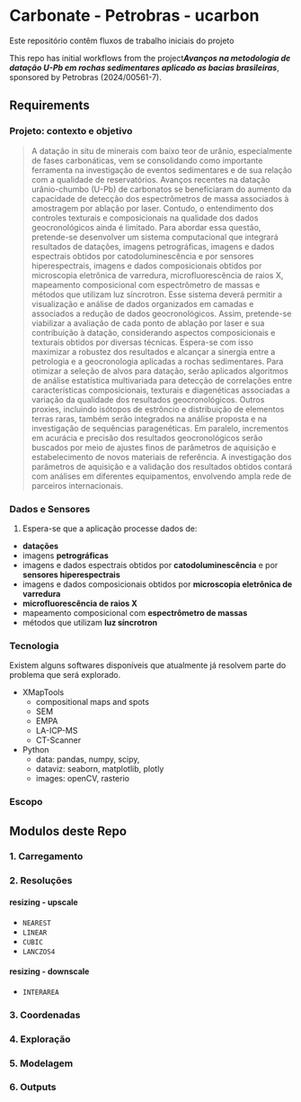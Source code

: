 # Carbonate - Petrobras - ucarbon

Este repositório contêm fluxos de trabalho iniciais do projeto  

This repo has initial workflows from the project***Avanços na metodologia de datação U-Pb em rochas sedimentares aplicado as bacias brasileiras***, sponsored by Petrobras (2024/00561-7).

## Requirements

### Projeto: contexto e objetivo

> A datação in situ de minerais com baixo teor de urânio, especialmente de fases carbonáticas, vem se consolidando como importante ferramenta na investigação de eventos sedimentares e de sua relação com a qualidade de reservatórios. Avanços recentes na datação urânio-chumbo (U-Pb) de carbonatos se beneficiaram do aumento da capacidade de detecção dos espectrômetros de massa associados à amostragem por ablação por laser. Contudo, o entendimento dos controles texturais e composicionais na qualidade dos dados geocronológicos ainda é limitado. Para abordar essa questão, pretende-se desenvolver um sistema computacional que integrará resultados de datações, imagens petrográficas, imagens e dados espectrais obtidos por catodoluminescência e por sensores hiperespectrais, imagens e dados composicionais obtidos por microscopia eletrônica de varredura, microfluorescência de raios X, mapeamento composicional com espectrômetro de massas e métodos que utilizam luz síncrotron. Esse sistema deverá permitir a visualização e análise de dados organizados em camadas e associados a redução de dados geocronológicos. Assim, pretende-se viabilizar a avaliação de cada ponto de ablação por laser e sua contribuição à datação, considerando aspectos composicionais e texturais obtidos por diversas técnicas. Espera-se com isso maximizar a robustez dos resultados e alcançar a sinergia entre a petrologia e a geocronologia aplicadas a rochas  sedimentares. Para otimizar a seleção de alvos para datação, serão aplicados algoritmos de análise estatística multivariada para detecção de correlações entre características composicionais, texturais e diagenéticas associadas a variação da qualidade dos resultados geocronológicos. Outros proxies, incluindo isótopos de estrôncio e distribuição de elementos terras raras, também serão integrados na análise proposta e na investigação de sequências paragenéticas. Em paralelo, incrementos em acurácia e precisão dos resultados geocronológicos serão buscados por meio de ajustes finos de parâmetros de aquisição e estabelecimento de novos materiais de referência. A investigação dos parâmetros de aquisição e a validação dos resultados obtidos contará com análises em diferentes equipamentos, envolvendo ampla rede de parceiros internacionais.


### Dados e Sensores

1. Espera-se que a aplicação processe dados de:
  * **datações**
  * imagens **petrográficas**
  * imagens e dados espectrais obtidos por **catodoluminescência** e por **sensores hiperespectrais**
  * imagens e dados composicionais obtidos por **microscopia eletrônica de varredura**
  * **microfluorescência de raios X**
  * mapeamento composicional com **espectrômetro de massas**
  * métodos que utilizam **luz síncrotron**

### Tecnologia

Existem alguns softwares disponíveis que atualmente já resolvem parte do problema que será explorado.

* XMapTools
  * compositional maps and spots
  * SEM
  * EMPA
  * LA-ICP-MS
  * CT-Scanner
* Python
  * data: pandas, numpy, scipy, 
  * dataviz: seaborn, matplotlib, plotly
  * images: openCV, rasterio


### Escopo

## Modulos deste Repo

### 1. Carregamento

### 2. Resoluções
  #### resizing - upscale
  * `NEAREST`
  * `LINEAR`
  * `CUBIC`
  * `LANCZOS4`
  #### resizing - downscale
  * `INTERAREA`
### 3. Coordenadas

### 4. Exploração

### 5. Modelagem

### 6. Outputs
